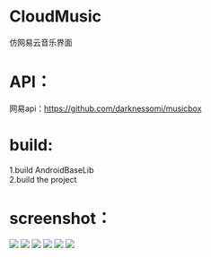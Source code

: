 # CloudMusic
仿网易云音乐界面

# API：  
网易api：https://github.com/darknessomi/musicbox  
  
# build:  
1.build AndroidBaseLib  
2.build the project

# screenshot：  
![](https://github.com/wkigen/CloudMusic/blob/master/screenshot/Screenshot_1.png) 
![](https://github.com/wkigen/CloudMusic/blob/master/screenshot/Screenshot_2.png) 
![](https://github.com/wkigen/CloudMusic/blob/master/screenshot/Screenshot_3.png) 
![](https://github.com/wkigen/CloudMusic/blob/master/screenshot/Screenshot_4.png) 
![](https://github.com/wkigen/CloudMusic/blob/master/screenshot/Screenshot_5.png) 
![](https://github.com/wkigen/CloudMusic/blob/master/screenshot/Screenshot_6.png) 
